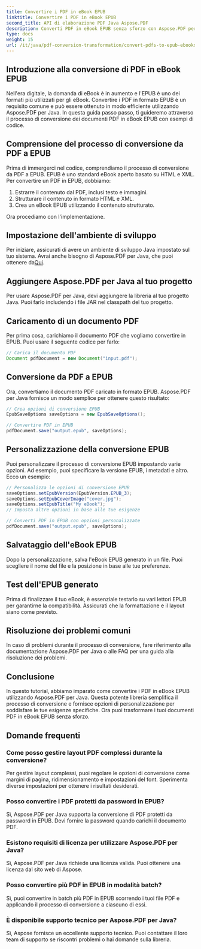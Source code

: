 ```yaml
---
title: Convertire i PDF in eBook EPUB
linktitle: Convertire i PDF in eBook EPUB
second_title: API di elaborazione PDF Java Aspose.PDF
description: Converti PDF in eBook EPUB senza sforzo con Aspose.PDF per Java. Scopri la conversione passo dopo passo da PDF a EPUB e le FAQ.
type: docs
weight: 15
url: /it/java/pdf-conversion-transformation/convert-pdfs-to-epub-ebooks/
---
```


## Introduzione alla conversione di PDF in eBook EPUB

Nell'era digitale, la domanda di eBook è in aumento e l'EPUB è uno dei formati più utilizzati per gli eBook. Convertire i PDF in formato EPUB è un requisito comune e può essere ottenuto in modo efficiente utilizzando Aspose.PDF per Java. In questa guida passo passo, ti guideremo attraverso il processo di conversione dei documenti PDF in eBook EPUB con esempi di codice.

## Comprensione del processo di conversione da PDF a EPUB

Prima di immergerci nel codice, comprendiamo il processo di conversione da PDF a EPUB. EPUB è uno standard eBook aperto basato su HTML e XML. Per convertire un PDF in EPUB, dobbiamo:

1. Estrarre il contenuto dal PDF, inclusi testo e immagini.
2. Strutturare il contenuto in formato HTML e XML.
3. Crea un eBook EPUB utilizzando il contenuto strutturato.

Ora procediamo con l'implementazione.

## Impostazione dell'ambiente di sviluppo

 Per iniziare, assicurati di avere un ambiente di sviluppo Java impostato sul tuo sistema. Avrai anche bisogno di Aspose.PDF per Java, che puoi ottenere da[Qui](https://releases.aspose.com/pdf/java/).

## Aggiungere Aspose.PDF per Java al tuo progetto

Per usare Aspose.PDF per Java, devi aggiungere la libreria al tuo progetto Java. Puoi farlo includendo i file JAR nel classpath del tuo progetto.

## Caricamento di un documento PDF

Per prima cosa, carichiamo il documento PDF che vogliamo convertire in EPUB. Puoi usare il seguente codice per farlo:

```java
// Carica il documento PDF
Document pdfDocument = new Document("input.pdf");
```

## Conversione da PDF a EPUB

Ora, convertiamo il documento PDF caricato in formato EPUB. Aspose.PDF per Java fornisce un modo semplice per ottenere questo risultato:

```java
// Crea opzioni di conversione EPUB
EpubSaveOptions saveOptions = new EpubSaveOptions();

// Convertire PDF in EPUB
pdfDocument.save("output.epub", saveOptions);
```

## Personalizzazione della conversione EPUB

Puoi personalizzare il processo di conversione EPUB impostando varie opzioni. Ad esempio, puoi specificare la versione EPUB, i metadati e altro. Ecco un esempio:

```java
// Personalizza le opzioni di conversione EPUB
saveOptions.setEpubVersion(EpubVersion.EPUB_3);
saveOptions.setEpubCoverImage("cover.jpg");
saveOptions.setEpubTitle("My eBook");
// Imposta altre opzioni in base alle tue esigenze

// Converti PDF in EPUB con opzioni personalizzate
pdfDocument.save("output.epub", saveOptions);
```

## Salvataggio dell'eBook EPUB

Dopo la personalizzazione, salva l'eBook EPUB generato in un file. Puoi scegliere il nome del file e la posizione in base alle tue preferenze.

## Test dell'EPUB generato

Prima di finalizzare il tuo eBook, è essenziale testarlo su vari lettori EPUB per garantirne la compatibilità. Assicurati che la formattazione e il layout siano come previsto.

## Risoluzione dei problemi comuni

In caso di problemi durante il processo di conversione, fare riferimento alla documentazione Aspose.PDF per Java o alle FAQ per una guida alla risoluzione dei problemi.

## Conclusione

In questo tutorial, abbiamo imparato come convertire i PDF in eBook EPUB utilizzando Aspose.PDF per Java. Questa potente libreria semplifica il processo di conversione e fornisce opzioni di personalizzazione per soddisfare le tue esigenze specifiche. Ora puoi trasformare i tuoi documenti PDF in eBook EPUB senza sforzo.

## Domande frequenti

### Come posso gestire layout PDF complessi durante la conversione?

Per gestire layout complessi, puoi regolare le opzioni di conversione come margini di pagina, ridimensionamento e impostazioni del font. Sperimenta diverse impostazioni per ottenere i risultati desiderati.

### Posso convertire i PDF protetti da password in EPUB?

Sì, Aspose.PDF per Java supporta la conversione di PDF protetti da password in EPUB. Devi fornire la password quando carichi il documento PDF.

### Esistono requisiti di licenza per utilizzare Aspose.PDF per Java?

Sì, Aspose.PDF per Java richiede una licenza valida. Puoi ottenere una licenza dal sito web di Aspose.

### Posso convertire più PDF in EPUB in modalità batch?

Sì, puoi convertire in batch più PDF in EPUB scorrendo i tuoi file PDF e applicando il processo di conversione a ciascuno di essi.

### È disponibile supporto tecnico per Aspose.PDF per Java?

Sì, Aspose fornisce un eccellente supporto tecnico. Puoi contattare il loro team di supporto se riscontri problemi o hai domande sulla libreria.
